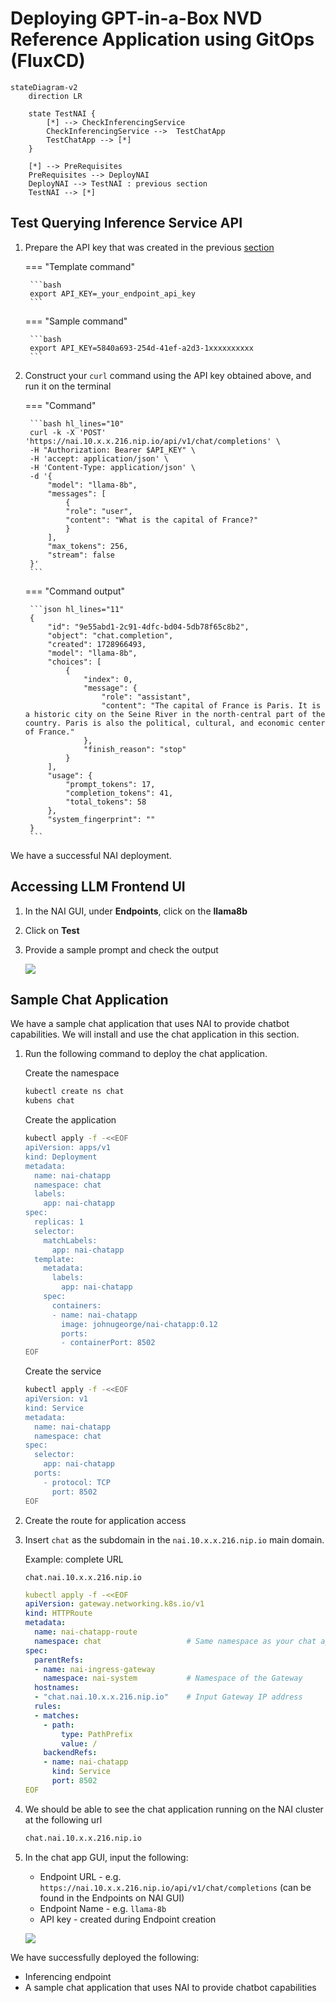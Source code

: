 # Deploying GPT-in-a-Box NVD Reference Application using GitOps (FluxCD)

```mermaid
stateDiagram-v2
    direction LR
    
    state TestNAI {
        [*] --> CheckInferencingService
        CheckInferencingService -->  TestChatApp
        TestChatApp --> [*]
    }

    [*] --> PreRequisites
    PreRequisites --> DeployNAI 
    DeployNAI --> TestNAI : previous section
    TestNAI --> [*]
```

## Test Querying Inference Service API

1. Prepare the API key that was created in the previous [section](../iep/iep_deploy.md#create-and-test-inference-endpoint)

    === "Template command"

        ```bash
        export API_KEY=_your_endpoint_api_key
        ```

    === "Sample command"

        ```bash
        export API_KEY=5840a693-254d-41ef-a2d3-1xxxxxxxxxx
        ```

2. Construct your ``curl`` command using the API key obtained above, and run it on the terminal

    === "Command"

        ```bash hl_lines="10"
        curl -k -X 'POST' 'https://nai.10.x.x.216.nip.io/api/v1/chat/completions' \
        -H "Authorization: Bearer $API_KEY" \
        -H 'accept: application/json' \
        -H 'Content-Type: application/json' \
        -d '{
            "model": "llama-8b",
            "messages": [
                {
                "role": "user",
                "content": "What is the capital of France?"
                }
            ],
            "max_tokens": 256,
            "stream": false
        }'
        ```

    === "Command output"

        ```json hl_lines="11"
        {
            "id": "9e55abd1-2c91-4dfc-bd04-5db78f65c8b2",
            "object": "chat.completion",
            "created": 1728966493,
            "model": "llama-8b",
            "choices": [
                {
                    "index": 0,
                    "message": {
                        "role": "assistant",
                        "content": "The capital of France is Paris. It is a historic city on the Seine River in the north-central part of the country. Paris is also the political, cultural, and economic center of France."
                    },
                    "finish_reason": "stop"
                }
            ],
            "usage": {
                "prompt_tokens": 17,
                "completion_tokens": 41,
                "total_tokens": 58
            },
            "system_fingerprint": ""
        }
        ```

We have a successful NAI deployment.

## Accessing LLM Frontend UI

1. In the NAI GUI, under **Endpoints**, click on the **llama8b**
   
2. Click on **Test**

3. Provide a sample prompt and check the output
   
    ![](images/test_iep.png)

## Sample Chat Application

We have a sample chat application that uses NAI to provide chatbot capabilities. We will install and use the chat application in this section.

1. Run the following command to deploy the chat application.
    
    Create the namespace

    ```bash
    kubectl create ns chat
    kubens chat
    ```

    Create the application

    ```bash
    kubectl apply -f -<<EOF
    apiVersion: apps/v1
    kind: Deployment
    metadata:
      name: nai-chatapp
      namespace: chat
      labels:
        app: nai-chatapp
    spec:
      replicas: 1
      selector:
        matchLabels:
          app: nai-chatapp
      template:
        metadata:
          labels:
            app: nai-chatapp
        spec:
          containers:
          - name: nai-chatapp
            image: johnugeorge/nai-chatapp:0.12
            ports:
            - containerPort: 8502
    EOF
    ```

    Create the service

    ```bash
    kubectl apply -f -<<EOF
    apiVersion: v1
    kind: Service
    metadata:
      name: nai-chatapp
      namespace: chat
    spec:
      selector:
        app: nai-chatapp
      ports:
        - protocol: TCP
          port: 8502
    EOF
    ```
   
3. Create the route for application access
   
4. Insert ``chat`` as the subdomain in the ``nai.10.x.x.216.nip.io`` main domain.
   
    Example: complete URL

    ```url
    chat.nai.10.x.x.216.nip.io
    ```
   
    ```yaml hl_lines="6 10 12"
    kubectl apply -f -<<EOF
    apiVersion: gateway.networking.k8s.io/v1
    kind: HTTPRoute
    metadata:
      name: nai-chatapp-route
      namespace: chat                   # Same namespace as your chat app service
    spec:
      parentRefs:
      - name: nai-ingress-gateway
        namespace: nai-system           # Namespace of the Gateway
      hostnames:
      - "chat.nai.10.x.x.216.nip.io"    # Input Gateway IP address
      rules:
      - matches:
        - path:
            type: PathPrefix
            value: /
        backendRefs:
        - name: nai-chatapp
          kind: Service
          port: 8502
    EOF
    ```

5. We should be able to see the chat application running on the NAI cluster at the following url
    
    ```bash
    chat.nai.10.x.x.216.nip.io
    ```

6. In the chat app GUI, input the following:
   
    - Endpoint URL - e.g. ``https://nai.10.x.x.216.nip.io/api/v1/chat/completions`` (can be found in the Endpoints on NAI GUI)
    - Endpoint Name - e.g. ``llama-8b``
    - API key - created during Endpoint creation
  
    ![](images/chat-iep.png)

We have successfully deployed the following:
 
 - Inferencing endpoint
 - A sample chat application that uses NAI to provide chatbot capabilities